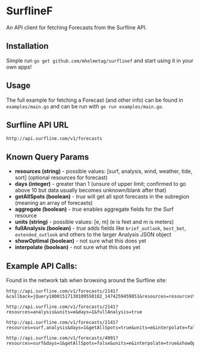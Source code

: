 # SurflineF

An API client for fetching Forecasts from the Surfline API.

## Installation

Simple run `go get github.com/mhelmetag/surflinef` and start using it in your own apps!

## Usage

The full example for fetching a Forecast (and other info) can be found in `examples/main.go` and can be run with `go run examples/main.go`.

## Surfline API URL

```
http://api.surfline.com/v1/forecasts
```

## Known Query Params

*   **resources (string)** - possible values: \[surf, analysis, wind, weather, tide, sort\] (optional resources for forecast)
*   **days (integer)** - greater than 1 (unsure of upper limit; confirmed to go above 10 but data usually becomes unknown/blank after that)
*   **getAllSpots (boolean)** -  *true* will get all spot forecasts in the subregion (meaning an array of forecasts)
*   **aggregate (boolean)** -  *true* enables aggregate fields for the Surf resource
*   **units (string)** - possible values: \[e, m\] (e is feet and m is meters)
*   **fullAnalysis (boolean)** - *true* adds fields like `brief_outlook`, `best_bet`, `extended_outlook` and others to the larger Analysis JSON object
*   **showOptimal (boolean)** - not sure what this does yet
*   **interpolate (boolean)** - not sure what this does yet

## Example API Calls:

Found in the network tab when browsing around the Surfline site:
```
http://api.surfline.com/v1/forecasts/2141?&callback=jQuery18001517130109550182_1474259459851&resources=resources%3Dwind%2Csurf%2Canalysis%2Cweather%2Ctide%2Csort&days=17&aggregate=true&units=e&_=1474259492858

http://api.surfline.com/v1/forecasts/2141?resources=analysis&units=e&days=1&fullAnalysis=true

http://api.surfline.com/v1/forecasts/2141?resources=surf,analysis&days=1&getAllSpots=true&units=e&interpolate=false&showOptimal=false

http://api.surfline.com/v1/forecasts/4991?resources=surf&days=1&getAllSpots=false&units=e&interpolate=true&showOptimal=false
```
